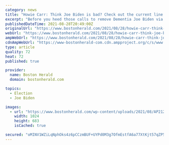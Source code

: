 ```yaml
---
category: news
title: "Howie Carr: Think Joe Biden is bad? Check out the current line of succession"
excerpt: "Before you heed those calls to remove Dementia Joe Biden via either impeachment or the 25th amendment, remember the old saying: Be careful what you wish for."
publishedDateTime: 2021-08-28T20:49:00Z
originalUrl: "https://www.bostonherald.com/2021/08/28/howie-carr-think-joe-biden-is-bad-check-out-the-current-line-of-succession/"
webUrl: "https://www.bostonherald.com/2021/08/28/howie-carr-think-joe-biden-is-bad-check-out-the-current-line-of-succession/"
ampWebUrl: "https://www.bostonherald.com/2021/08/28/howie-carr-think-joe-biden-is-bad-check-out-the-current-line-of-succession/amp/"
cdnAmpWebUrl: "https://www-bostonherald-com.cdn.ampproject.org/c/s/www.bostonherald.com/2021/08/28/howie-carr-think-joe-biden-is-bad-check-out-the-current-line-of-succession/amp/"
type: article
quality: 72
heat: 72
published: true

provider:
  name: Boston Herald
  domain: bostonherald.com

topics:
  - Election
  - Joe Biden

images:
  - url: "https://www.bostonherald.com/wp-content/uploads/2021/08/AP21236785596020.jpg?w=1024&#038;h=683"
    width: 1024
    height: 683
    isCached: true

secured: "oMINV1WZiLqNphOks4z6pCCzmBUF+UYPd0M3g7OfmEstfA6a77XtKjt57qZP5sRBrh083zr5101Xy9KLitEeyE0XVCXhf0MfR+QgbrXJGyXz0bMsTEgmeXSL1G/MSxxd1ra7SRevhuMztK/TSbXSkfWZiZzH39Tuf4BE6Xl8B1obXB7Pzq01J8Lq+UzyAkjsSJtGzY0VrELWWLwE0AqdCNV/Kl4aZLZejgy3S9gH4yILjBmOWb8AN6M3zUB4VkaucGxT5b3PdGvSmslUKgMTQQi6H+bljgng2UXMAGQw+U1MYB+Unlmh/5ofKt5/Se54aW25Ua81P6EM0sO1opsEIVac/TLwp25JFw/4PdHykfg=;AGvdlFvitKQGTO99vfWVNA=="
---
```



